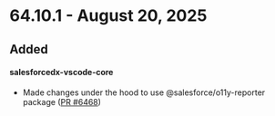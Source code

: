 # 64.10.1 - August 20, 2025

## Added

#### salesforcedx-vscode-core

- Made changes under the hood to use @salesforce/o11y-reporter package ([PR #6468](https://github.com/forcedotcom/salesforcedx-vscode/pull/6468))

